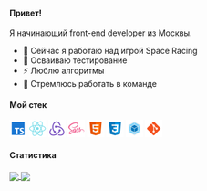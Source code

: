 #### Привет!

Я начинающий front-end developer из Москвы.

- 🔭 Сейчас я работаю над игрой Space Racing
- 🌱 Осваиваю тестирование
- ⚡ Люблю алгоритмы
- 👯 Стремлюсь работать в команде

#### Мой стек

<img src='./assets/icons/icons8-typescript-30.png'> <img src='./assets/icons/icons8-react-native-30.png'/> <img src='./assets/icons/icons8-redux-30.png' /> <img src='./assets/icons/icons8-sass-30.png' /> <img src='./assets/icons/icons8-html-5-30.png' /> <img src='./assets/icons/icons8-css3-30.png' /> <img src='./assets/icons/icons8-webpack-30.png' /> <img src='./assets/icons/icons8-git-30.png' />

#### Статистика

<a href="https://github.com/anuraghazra/github-readme-stats">
  <img align="center" src="https://github-readme-stats.vercel.app/api/pin/?username=diglibum" />
</a>
<a href="https://github.com/anuraghazra/convoychat">
  <img align="center" src="https://github-readme-stats.vercel.app/api/pin/?username=diglibum" />
</a>

<!--
**diglibum/diglibum** is a ✨ _special_ ✨ repository because its `README.md` (this file) appears on your GitHub profile.
Here are some ideas to get you started:
- 🤔 I’m looking for help with ...
- 💬 Ask me about ...
- 📫 How to reach me: ...
- 😄 Pronouns: ...
-->
